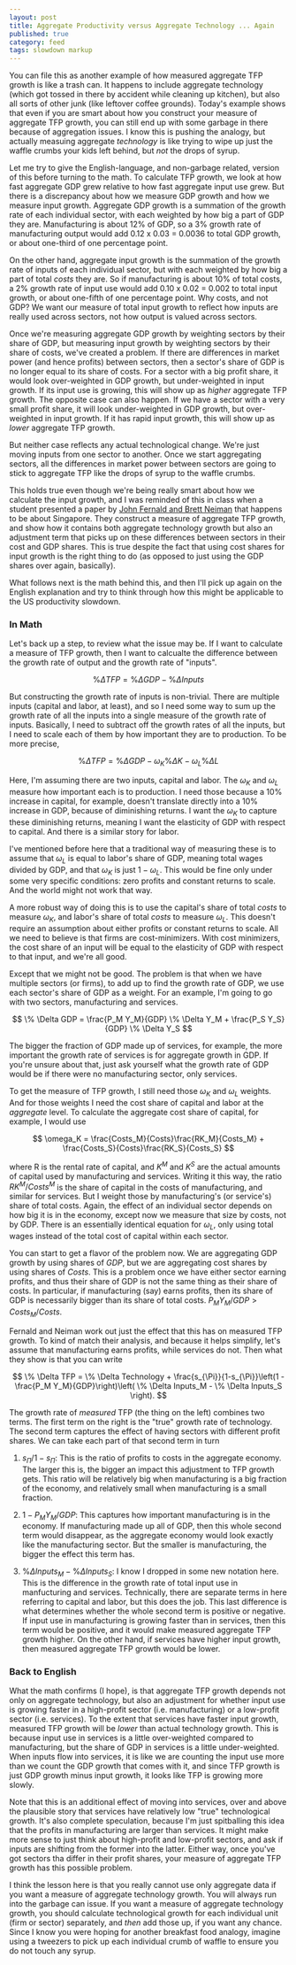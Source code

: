 ```yaml
---
layout: post
title: Aggregate Productivity versus Aggregate Technology ... Again
published: true
category: feed
tags: slowdown markup
---
```


You can file this as another example of how measured aggregate TFP growth is like a trash can. It happens to include aggregate technology (which got tossed in there by accident while cleaning up kitchen), but also all sorts of other junk (like leftover coffee grounds). Today's example shows that even if you are smart about how you construct your measure of aggregate TFP growth, you can still end up with some garbage in there because of aggregation issues. I know this is pushing the analogy, but actually measuing aggregate *technology* is like trying to wipe up just the waffle crumbs your kids left behind, but *not* the drops of syrup.

Let me try to give the English-language, and non-garbage related, version of this before turning to the math. To calculate TFP growth, we look at how fast aggregate GDP grew relative to how fast aggregate input use grew. But there is a discrepancy about how we measure GDP growth and how we measure input growth. Aggregate GDP growth is a summation of the growth rate of each individual sector, with each weighted by how big a part of GDP they are. Manufacturing is about 12% of GDP, so a 3% growth rate of manufacturing output would add 0.12 x 0.03 = 0.0036 to total GDP growth, or about one-third of one percentage point. 

On the other hand, aggregate input growth is the summation of the growth rate of inputs of each individual sector, but with each weighted by how big a part of total *costs* they are. So if manufacturing is about 10% of total costs, a 2% growth rate of input use would add 0.10 x 0.02 = 0.002 to total input growth, or about one-fifth of one percentage point. Why costs, and not GDP? We want our measure of total input growth to reflect how inputs are really used across sectors, not how output is valued across sectors. 

Once we're measuring aggregate GDP growth by weighting sectors by their share of GDP, but measuring input growth by weighting sectors by their share of costs, we've created a problem. If there are differences in market power (and hence profits) between sectors, then a sector's share of GDP is no longer equal to its share of costs. For a sector with a big profit share, it would look over-weighted in GDP growth, but under-weighted in input growth. If its input use is growing, this will show up as *higher* aggregate TFP growth. The opposite case can also happen. If we have a sector with a very small profit share, it will look under-weighted in GDP growth, but over-weighted in input growth. If it has rapid input growth, this will show up as *lower* aggregate TFP growth. 

But neither case reflects any actual technological change. We're just moving inputs from one sector to another. Once we start aggregating sectors, all the differences in market power between sectors are going to stick to aggregate TFP like the drops of syrup to the waffle crumbs. 

This holds true even though we're being really smart about how we calculate the input growth, and I was reminded of this in class when a student presented a paper by [John Fernald and Brett Neiman](https://ideas.repec.org/a/aea/aejmac/v3y2011i2p29-74.html) that happens to be about Singapore. They construct a measure of aggregate TFP growth, and show how it contains both aggregate technology growth but also an adjustment term that picks up on these differences between sectors in their cost and GDP shares. This is true despite the fact that using cost shares for input growth is the right thing to do (as opposed to just using the GDP shares over again, basically).

What follows next is the math behind this, and then I'll pick up again on the English explanation and try to think through how this might be applicable to the US productivity slowdown.

### In Math
Let's back up a step, to review what the issue may be. If I want to calculate a measure of TFP growth, then I want to calcualte the difference between the growth rate of output and the growth rate of "inputs". 

$$
\% \Delta TFP = \% \Delta GDP - \% \Delta Inputs
$$

But constructing the growth rate of inputs is non-trivial. There are multiple inputs (capital and labor, at least), and so I need some way to sum up the growth rate of all the inputs into a single measure of the growth rate of inputs. Basically, I need to subtract off the growth rates of all the inputs, but I need to scale each of them by how important they are to production. To be more precise,

$$
\% \Delta TFP = \% \Delta GDP - \omega_K \% \Delta K - \omega_L \% \Delta L
$$

Here, I'm assuming there are two inputs, capital and labor. The $\omega_K$ and $\omega_L$ measure how important each is to production. I need those because a 10% increase in capital, for example, doesn't translate directly into a 10% increase in GDP, because of diminishing returns. I want the $\omega_K$ to capture these diminishing returns, meaning I want the elasticity of GDP with respect to capital. And there is a similar story for labor.

I've mentioned before here that a traditional way of measuring these is to assume that $\omega_L$ is equal to labor's share of GDP, meaning total wages divided by GDP, and that $\omega_K$ is just $1 - \omega_L$. This would be fine only under some very specific conditions: zero profits and constant returns to scale. And the world might not work that way. 

A more robust way of doing this is to use the capital's share of total *costs* to measure $\omega_K$, and labor's share of total *costs* to measure $\omega_L$. This doesn't require an assumption about either profits or constant returns to scale. All we need to believe is that firms are cost-minimizers. With cost minimizers, the cost share of an input will be equal to the elasticity of GDP with respect to that input, and we're all good. 

Except that we might not be good. The problem is that when we have multiple sectors (or firms), to add up to find the growth rate of GDP, we use each sector's share of GDP as a weight. For an example, I'm going to go with two sectors, manufacturing and services. 

$$
\% \Delta GDP = \frac{P_M Y_M}{GDP}  \% \Delta Y_M + \frac{P_S Y_S}{GDP}  \% \Delta Y_S
$$

The bigger the fraction of GDP made up of services, for example, the more important the growth rate of services is for aggregate growth in GDP. If you're unsure about that, just ask yourself what the growth rate of GDP would be if there were no manufacturing sector, only services. 

To get the measure of TFP growth, I still need those $\omega_K$ and $\omega_L$ weights. And for those weights I need the cost share of capital and labor at the *aggregate* level. To calculate the aggregate cost share of capital, for example, I would use

$$
\omega_K = \frac{Costs_M}{Costs}\frac{RK_M}{Costs_M} + \frac{Costs_S}{Costs}\frac{RK_S}{Costs_S}
$$

where R is the rental rate of capital, and $K^M$ and $K^S$ are the actual amounts of capital used by manufacturing and services. Writing it this way, the ratio $RK^M/Costs^M$ is the share of capital in the costs of manufacturing, and similar for services. But I weight those by manufacturing's (or service's) share of total costs. Again, the effect of an individual sector depends on how big it is in the economy, except now we measure that size by costs, not by GDP. There is an essentially identical equation for $\omega_L$, only using total wages instead of the total cost of capital within each sector.

You can start to get a flavor of the problem now. We are aggregating GDP growth by using shares of *GDP*, but we are aggregating cost shares by using shares of *Costs*. This is a problem once we have either sector earning profits, and thus their share of GDP is not the same thing as their share of costs. In particular, if manufacturing (say) earns profits, then its share of GDP is necessarily bigger than its share of total costs. $P_M Y_M / GDP > Costs_M/Costs$.

Fernald and Neiman work out just the effect that this has on measured TFP growth. To kind of match their analysis, and because it helps simplify, let's assume that manufacturing earns profits, while services do not. Then what they show is that you can write

$$
\% \Delta TFP = \% \Delta Technology + \frac{s_{\Pi}}{1-s_{\Pi}}\left(1 - \frac{P_M Y_M}{GDP}\right)\left( \% \Delta Inputs_M -  \% \Delta Inputs_S \right).
$$

The growth rate of *measured* TFP (the thing on the left) combines two terms. The first term on the right is the "true" growth rate of technology. The second term captures the effect of having sectors with different profit shares. We can take each part of that second term in turn

1. $s_{\Pi}/1-s_{\Pi}$: This is the ratio of profits to costs in the aggregate economy. The larger this is, the bigger an impact this adjustment to TFP growth gets. This ratio will be relatively big when manufacturing is a big fraction of the economy, and relatively small when manufacturing is a small fraction. 

2. $1 - P_M Y_M/GDP$: This captures how important manufacturing is in the economy. If manufacturing made up all of GDP, then this whole second term would disappear, as the aggregate economy would look exactly like the manufacturing sector. But the smaller is manufacturing, the bigger the effect this term has. 

3. $\% \Delta Inputs_M -  \% \Delta Inputs_S$: I know I dropped in some new notation here. This is the difference in the growth rate of total input use in manfucturing and services. Technically, there are separate terms in here referring to capital and labor, but this does the job. This last difference is what determines whether the whole second term is positive or negative. If input use in manufacturing is growing faster than in services, then this term would be positive, and it would make measured aggregate TFP growth higher. On the other hand, if services have higher input growth, then measured aggregate TFP growth would be lower.

### Back to English
What the math confirms (I hope), is that aggregate TFP growth depends not only on aggregate technology, but also an adjustment for whether input use is growing faster in a high-profit sector (i.e. manufacturing) or a low-profit sector (i.e. services). To the extent that services have faster input growth, measured TFP growth will be *lower* than actual technology growth. This is because input use in services is a little over-weighted compared to manufacturing, but the share of GDP in services is a little under-weighted. When inputs flow into services, it is like we are counting the input use more than we count the GDP growth that comes with it, and since TFP growth is just GDP growth minus input growth, it looks like TFP is growing more slowly.

Note that this is an additional effect of moving into services, over and above the plausible story that services have relatively low "true" technological growth. It's also complete speculation, because I'm just spitballing this idea that the profits in manufacturing are larger than services. It might make more sense to just think about high-profit and low-profit sectors, and ask if inputs are shifting from the former into the latter. Either way, once you've got sectors tha differ in their profit shares, your measure of aggregate TFP growth has this possible problem.

I think the lesson here is that you really cannot use only aggregate data if you want a measure of aggregate technology growth. You will always run into the garbage can issue. If you want a measure of aggregate technology growth, you should calculate technological growth for each individual unit (firm or sector) separately, and *then* add those up, if you want any chance. Since I know you were hoping for another breakfast food analogy, imagine using a tweezers to pick up each individual crumb of waffle to ensure you do not touch any syrup. 
